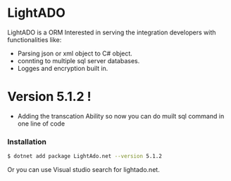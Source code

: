 # LightADO

LightADO is a ORM Interested in serving the integration developers with functionalities like:

  - Parsing json or xml object to C# object.
  - connting to multiple sql server databases. 
  - Logges and encryption built in. 

# Version 5.1.2 !
  - Adding the transcation Ability so now you can do muilt sql command in one line of code

### Installation

```sh
$ dotnet add package LightAdo.net --version 5.1.2
```

Or you can use Visual studio search for lightado.net.